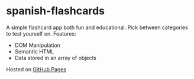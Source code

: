 # spanish-flashcards

A simple flashcard app both fun and educational.
Pick between categories to test yourself on.
Features:
- DOM Manipulation
- Semantic HTML
- Data stored in an array of objects

Hosted on [GitHub Pages](https://mariaalouisaa.github.io/spanish-flashcards/)
